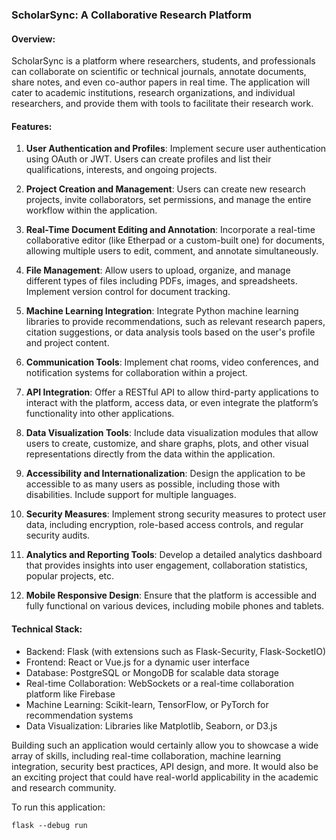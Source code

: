 ### ScholarSync: A Collaborative Research Platform

#### Overview:

ScholarSync is a platform where researchers, students, and professionals can collaborate on scientific or technical journals, annotate documents, share notes, and even co-author papers in real time. The application will cater to academic institutions, research organizations, and individual researchers, and provide them with tools to facilitate their research work.

#### Features:

1. **User Authentication and Profiles**: Implement secure user authentication using OAuth or JWT. Users can create profiles and list their qualifications, interests, and ongoing projects.

2. **Project Creation and Management**: Users can create new research projects, invite collaborators, set permissions, and manage the entire workflow within the application.

3. **Real-Time Document Editing and Annotation**: Incorporate a real-time collaborative editor (like Etherpad or a custom-built one) for documents, allowing multiple users to edit, comment, and annotate simultaneously.

4. **File Management**: Allow users to upload, organize, and manage different types of files including PDFs, images, and spreadsheets. Implement version control for document tracking.

5. **Machine Learning Integration**: Integrate Python machine learning libraries to provide recommendations, such as relevant research papers, citation suggestions, or data analysis tools based on the user's profile and project content.

6. **Communication Tools**: Implement chat rooms, video conferences, and notification systems for collaboration within a project.

7. **API Integration**: Offer a RESTful API to allow third-party applications to interact with the platform, access data, or even integrate the platform’s functionality into other applications.

8. **Data Visualization Tools**: Include data visualization modules that allow users to create, customize, and share graphs, plots, and other visual representations directly from the data within the application.

9. **Accessibility and Internationalization**: Design the application to be accessible to as many users as possible, including those with disabilities. Include support for multiple languages.

10. **Security Measures**: Implement strong security measures to protect user data, including encryption, role-based access controls, and regular security audits.

11. **Analytics and Reporting Tools**: Develop a detailed analytics dashboard that provides insights into user engagement, collaboration statistics, popular projects, etc.

12. **Mobile Responsive Design**: Ensure that the platform is accessible and fully functional on various devices, including mobile phones and tablets.

#### Technical Stack:

- Backend: Flask (with extensions such as Flask-Security, Flask-SocketIO)
- Frontend: React or Vue.js for a dynamic user interface
- Database: PostgreSQL or MongoDB for scalable data storage
- Real-time Collaboration: WebSockets or a real-time collaboration platform like Firebase
- Machine Learning: Scikit-learn, TensorFlow, or PyTorch for recommendation systems
- Data Visualization: Libraries like Matplotlib, Seaborn, or D3.js

Building such an application would certainly allow you to showcase a wide array of skills, including real-time collaboration, machine learning integration, security best practices, API design, and more. It would also be an exciting project that could have real-world applicability in the academic and research community.

To run this application:

```
flask --debug run
```

